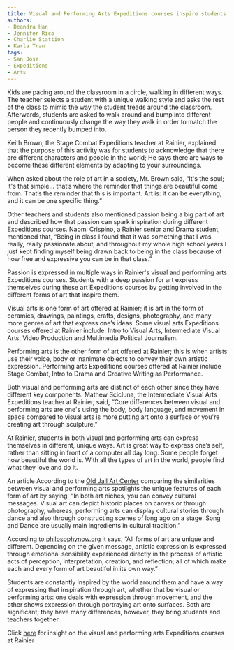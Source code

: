 ```yaml
---
title: Visual and Performing Arts Expeditions courses inspire students
authors:
- Deandra Han
- Jennifer Rico 
- Charlie Stattion
- Karla Tran
tags:
- San Jose
- Expeditions
- Arts
---
```


Kids are pacing around the classroom in a circle, walking in different ways. The teacher selects a student with a unique walking style and asks the rest of the class to mimic the way the student   treads around the classroom. Afterwards, students are asked to walk around and bump into different people and continuously change the way they walk in order to match the person they recently bumped into. 

Keith Brown, the Stage Combat Expeditions teacher at Rainier, explained that the purpose of this activity was for students to acknowledge that there are different characters and people in the world; He says there are ways to become these different elements by adapting to your surroundings.

When asked about the role of art in a society, Mr. Brown said, “It's the soul; it's that simple... that’s where the reminder that things are beautiful come from. That’s the reminder that this is important. Art is: it can be everything, and it can be one specific thing.”

Other teachers and students also mentioned passion being a big part of art and described how that passion can spark inspiration during different Expeditions courses. Naomi Crispino, a Rainier senior and Drama student, mentioned that, “Being in class I found that it was something that I was really, really passionate about, and throughout my whole high school years I just kept finding myself being drawn back to being in the class because of how free and expressive you can be in that class.”

Passion is expressed in multiple ways in Rainier's visual and performing arts Expeditions courses. Students with a deep passion for art express themselves during these art Expeditions courses by getting involved in the different forms of art that inspire them. 

Visual arts is one form of art offered at Rainier; it is art in the form of ceramics, drawings, paintings, crafts, designs, photography, and many more genres of art that express one’s ideas. Some visual arts Expeditions courses offered at Rainier include: Intro to Visual Arts, Intermediate Visual Arts, Video Production and Multimedia Political Journalism.

Performing arts is the other form of art offered at Rainier; this is when artists use their voice, body or inanimate objects to convey their own artistic expression. Performing arts Expeditions
courses offered at Rainier include Stage Combat, Intro to Drama and Creative Writing as Performance.

Both visual and performing arts are distinct of each other since they have different key components. Mathew Scicluna, the Intermediate Visual Arts Expeditions teacher at Rainier, said, “Core differences between visual and performing arts are one's using the body, body language, and movement in space compared to visual arts is more putting art onto a surface or you're creating art through sculpture.”

At Rainier, students in both visual and performing arts can express themselves in different, unique ways. Art is great way to express one’s self, rather than sitting in front of a computer all day long. Some people forget how beautiful the world is. With all the types of art in the world, people find what they love and do it. 

An article According to the [Old Jail Art Center](http://www.theoldjailartcenter.org/differences-between-visual-and-performing-arts/use-in-cultural-events) comparing the similarities between visual and performing arts spotlights the unique features of each form of art by saying, “In both art niches, you can convey cultural messages. Visual art can depict historic places on canvas or through photography, whereas, performing arts can display cultural stories through dance and also through constructing scenes of long ago on a stage. Song and Dance are usually main ingredients in cultural tradition.”

According to [philosophynow.org](https://philosophynow.org/issues/108/What_is_Art_and_or_What_is_Beauty) it says, “All forms of art are unique and different. Depending on the given message, artistic expression is expressed through emotional sensibility experienced directly in the process of artistic acts of perception, interpretation, creation, and reflection; all of which make each and every form of art beautiful in its own way.”

Students are constantly inspired by the world around them and have a way of expressing that inspiration through art, whether that be visual or performing arts: one deals with expression through movement, and the other shows expression through portraying art onto surfaces. Both are significant; they have many differences, however, they bring students and teachers together. 
 
Click [here](https://youtu.be/tX0WZiztpWM) for insight on the visual and performing arts Expeditions courses at Rainier